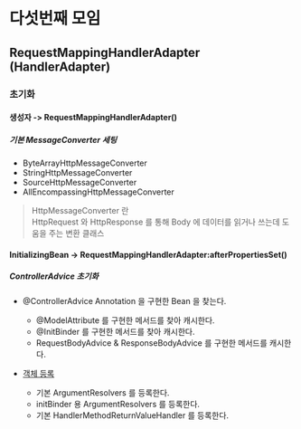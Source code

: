 # 다섯번째 모임

## RequestMappingHandlerAdapter (HandlerAdapter)

### 초기화

#### 생성자 -> RequestMappingHandlerAdapter()

##### 기본 MessageConverter 세팅

- ByteArrayHttpMessageConverter
- StringHttpMessageConverter
- SourceHttpMessageConverter
- AllEncompassingHttpMessageConverter

> HttpMessageConverter 란<br> 
> HttpRequest 와 HttpResponse 를 통해 Body 에 데이터를 읽거나 쓰는데 도움을 주는 변환 클래스 

#### InitializingBean -> RequestMappingHandlerAdapter:afterPropertiesSet()

##### ControllerAdvice 초기화

- @ControllerAdvice Annotation 을 구현한 Bean 을 찾는다.
    - @ModelAttribute 를 구현한 메서드를 찾아 캐시한다.
    - @InitBinder 를 구현한 메서드를 찾아 캐시한다.
    - RequestBodyAdvice & ResponseBodyAdvice 를 구현한 메서드를 캐시한다.

- [객체 등록](/documents/class-config/RequestMappingHandlerAdapter-config.md)
    - 기본 ArgumentResolvers 를 등록한다.
    - initBinder 용 ArgumentResolvers 를 등록한다.
    - 기본 HandlerMethodReturnValueHandler 를 등록한다.
